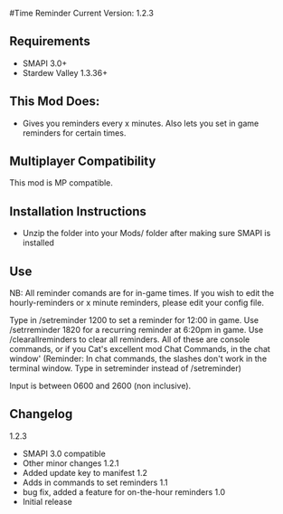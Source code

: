 ﻿#Time Reminder
Current Version: 1.2.3

## Requirements
- SMAPI 3.0+
- Stardew Valley 1.3.36+

## This Mod Does:
- Gives you reminders every x minutes. Also lets you set in game reminders for certain times.

## Multiplayer Compatibility
This mod is MP compatible.

## Installation Instructions
- Unzip the folder into your Mods/ folder after making sure SMAPI is installed

## Use
NB: All reminder comands are for in-game times. If you wish to edit the hourly-reminders or x minute reminders, please edit your config file.

Type in /setreminder 1200 to set a reminder for 12:00 in game. Use /setrreminder 1820 for a recurring reminder at 6:20pm in game. Use /clearallreminders to clear all reminders. All of these are console commands, or if you Cat's excellent mod Chat Commands, in the chat window'
(Reminder: In chat commands, the slashes don't work in the terminal window. Type in setreminder instead of /setreminder)

Input is between 0600 and 2600 (non inclusive).

## Changelog
1.2.3
 - SMAPI 3.0 compatible
 - Other minor changes
1.2.1
- Added update key to manifest
1.2
 - Adds in commands to set reminders
1.1 
- bug fix, added a feature for on-the-hour reminders
1.0 
- Initial release
